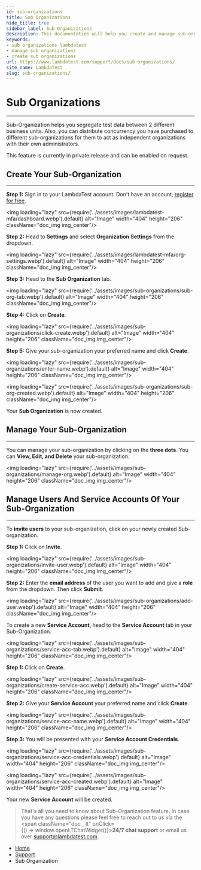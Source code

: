 ```yaml
---
id: sub-organizations
title: Sub Organizations
hide_title: true
sidebar_label: Sub Organizations
description: This documentation will help you create and manage sub-organizations on LambdaTest.
keywords:
- sub organizations lambdatest
- manage sub organizations
- create sub organizations
url: https://www.lambdatest.com/support/docs/sub-organizations/
site_name: LambdaTest
slug: sub-organizations/
---
```


# Sub Organizations
---

Sub-Organization helps you segregate test data between 2 different business units. Also, you can distribute concurrency you have purchased to different sub-organizations for them to act as independent organizations with their own administrators.

This feature is currently in private release and can be enabled on request.

## Create Your Sub-Organization
---

**Step 1:** Sign in to your LambdaTest account. Don't have an account, [register for free](https://accounts.lambdatest.com/register).

<img loading="lazy" src={require('../assets/images/lambdatest-mfa/dashboard.webp').default} alt="Image" width="404" height="206"  className="doc_img img_center"/><br/>

**Step 2:**  Head to **Settings** and select **Organization Settings** from the dropdown.

<img loading="lazy" src={require('../assets/images/lambdatest-mfa/org-settings.webp').default} alt="Image" width="404" height="206"  className="doc_img img_center"/><br/>

**Step 3:** Head to the **Sub Organization** tab.

<img loading="lazy" src={require('../assets/images/sub-organizations/sub-org-tab.webp').default} alt="Image" width="404" height="206"  className="doc_img img_center"/><br/>

**Step 4:** Click on **Create**. 

<img loading="lazy" src={require('../assets/images/sub-organizations/click-create.webp').default} alt="Image" width="404" height="206"  className="doc_img img_center"/><br/>

**Step 5:** Give your sub-organization your preferred name and click **Create**.

<img loading="lazy" src={require('../assets/images/sub-organizations/enter-name.webp').default} alt="Image" width="404" height="206"  className="doc_img img_center"/><br/>

<img loading="lazy" src={require('../assets/images/sub-organizations/sub-org-created.webp').default} alt="Image" width="404" height="206"  className="doc_img img_center"/><br/>

Your **Sub Organization** is now created.



## Manage Your Sub-Organization
---

You can manage your sub-organization by clicking on the **three dots**. You can **View, Edit, and Delete** your sub-organization. 

<img loading="lazy" src={require('../assets/images/sub-organizations/manage-org.webp').default} alt="Image" width="404" height="206"  className="doc_img img_center"/><br/>

## Manage Users And Service Accounts Of Your Sub-Organization
---

To **invite users** to your sub-organization, click on your newly created Sub-organization. 

**Step 1:** Click on **Invite**. 

<img loading="lazy" src={require('../assets/images/sub-organizations/invite-user.webp').default} alt="Image" width="404" height="206"  className="doc_img img_center"/><br/>

**Step 2:** Enter the **email address** of the user you want to add and give a **role** from the dropdown. Then click **Submit**.

<img loading="lazy" src={require('../assets/images/sub-organizations/add-user.webp').default} alt="Image" width="404" height="206"  className="doc_img img_center"/><br/>

To create a new **Service Account**, head to the **Service Account** tab in your Sub-Organization. 

<img loading="lazy" src={require('../assets/images/sub-organizations/service-acc-tab.webp').default} alt="Image" width="404" height="206"  className="doc_img img_center"/><br/>

**Step 1:** Click on **Create**. 

<img loading="lazy" src={require('../assets/images/sub-organizations/create-service-acc.webp').default} alt="Image" width="404" height="206"  className="doc_img img_center"/><br/>

**Step 2:** Give your **Service Account** your preferred name and click **Create**. 

<img loading="lazy" src={require('../assets/images/sub-organizations/service-acc-name.webp').default} alt="Image" width="404" height="206"  className="doc_img img_center"/><br/>

**Step 3:** You will be presented with your **Service Account Credentials**. 

<img loading="lazy" src={require('../assets/images/sub-organizations/service-acc-credentials.webp').default} alt="Image" width="404" height="206"  className="doc_img img_center"/><br/>

<img loading="lazy" src={require('../assets/images/sub-organizations/service-acc-created.webp').default} alt="Image" width="404" height="206"  className="doc_img img_center"/><br/>

Your new **Service Account** will be created. 

> That's all you need to know about Sub-Organization feature. In case you have any questions please feel free to reach out to us via the <span className="doc__lt" onClick={() => window.openLTChatWidget()}>**24/7 chat support**</span> or email us over [support@lambdatest.com](mailto:support@lambdatest.com).

<nav aria-label="breadcrumbs">
  <ul className="breadcrumbs">
    <li className="breadcrumbs__item">
      <a className="breadcrumbs__link" href="https://www.lambdatest.com">
        Home
      </a>
    </li>
    <li className="breadcrumbs__item">
      <a className="breadcrumbs__link" target="_self" href="https://www.lambdatest.com/support/docs/">
        Support
      </a>
    </li>
    <li className="breadcrumbs__item breadcrumbs__item--active">
      <span className="breadcrumbs__link">
       Sub Organization
      </span>
    </li>
  </ul>
</nav>



